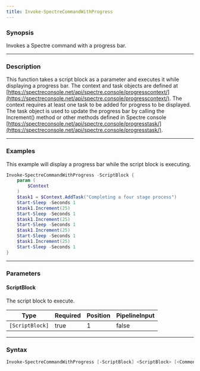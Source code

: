 ```yaml
---
title: Invoke-SpectreCommandWithProgress
---
```




### Synopsis
Invokes a Spectre command with a progress bar.

---

### Description

This function takes a script block as a parameter and executes it while displaying a progress bar. The context and task objects are defined at [https://spectreconsole.net/api/spectre.console/progresscontext/](https://spectreconsole.net/api/spectre.console/progresscontext/).
The context requires at least one task to be added for progress to be displayed. The task object is used to update the progress bar by calling the Increment() method or other methods defined in Spectre console [https://spectreconsole.net/api/spectre.console/progresstask/](https://spectreconsole.net/api/spectre.console/progresstask/).

---

### Examples
This example will display a progress bar while the script block is executing.

```powershell
Invoke-SpectreCommandWithProgress -ScriptBlock {
    param (
        $Context
    )
    $task1 = $Context.AddTask("Completing a four stage process")
    Start-Sleep -Seconds 1
    $task1.Increment(25)
    Start-Sleep -Seconds 1
    $task1.Increment(25)
    Start-Sleep -Seconds 1
    $task1.Increment(25)
    Start-Sleep -Seconds 1
    $task1.Increment(25)
    Start-Sleep -Seconds 1
}
```

---

### Parameters
#### **ScriptBlock**
The script block to execute.

|Type           |Required|Position|PipelineInput|
|---------------|--------|--------|-------------|
|`[ScriptBlock]`|true    |1       |false        |

---

### Syntax
```powershell
Invoke-SpectreCommandWithProgress [-ScriptBlock] <ScriptBlock> [<CommonParameters>]
```


